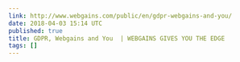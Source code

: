 ```yaml
---
link: http://www.webgains.com/public/en/gdpr-webgains-and-you/
date: 2018-04-03 15:14 UTC
published: true
title: GDPR, Webgains and You  | WEBGAINS GIVES YOU THE EDGE
tags: []
---
```



